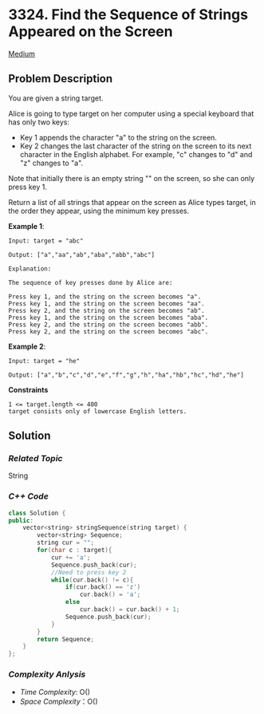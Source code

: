# 3324. Find the Sequence of Strings Appeared on the Screen
[Medium](https://leetcode.com/problems/find-the-sequence-of-strings-appeared-on-the-screen/description/)

## Problem Description

You are given a string target.

Alice is going to type target on her computer using a special keyboard that has only two keys:

  - Key 1 appends the character "a" to the string on the screen.
  - Key 2 changes the last character of the string on the screen to its next character in the English alphabet. For example, "c" changes to "d" and "z" changes to "a".

Note that initially there is an empty string "" on the screen, so she can only press key 1.

Return a list of all strings that appear on the screen as Alice types target, in the order they appear, using the minimum key presses.


**Example 1**:
```
Input: target = "abc"

Output: ["a","aa","ab","aba","abb","abc"]

Explanation:

The sequence of key presses done by Alice are:

Press key 1, and the string on the screen becomes "a".
Press key 1, and the string on the screen becomes "aa".
Press key 2, and the string on the screen becomes "ab".
Press key 1, and the string on the screen becomes "aba".
Press key 2, and the string on the screen becomes "abb".
Press key 2, and the string on the screen becomes "abc". 
```
**Example 2**:
```
Input: target = "he"

Output: ["a","b","c","d","e","f","g","h","ha","hb","hc","hd","he"]
```

**Constraints**
```
1 <= target.length <= 400
target consists only of lowercase English letters.
```

## Solution

### _Related Topic_
   String

### _C++ Code_
```cpp
class Solution {
public:
    vector<string> stringSequence(string target) {
        vector<string> Sequence;
        string cur = "";  
        for(char c : target){
            cur += 'a';
            Sequence.push_back(cur);
            //Need to press key 2
            while(cur.back() != c){
                if(cur.back() == 'z')
                    cur.back() = 'a';
                else
                    cur.back() = cur.back() + 1;
                Sequence.push_back(cur);
            }
        }
        return Sequence;
    }
};
```

### _Complexity Anlysis_
- _Time Complexity_: O()
- _Space Complexity_：O()
